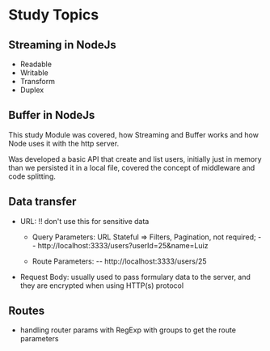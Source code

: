 # Study Topics

## Streaming in NodeJs

- Readable
- Writable
- Transform
- Duplex

## Buffer in NodeJs

This study Module was covered, how Streaming and Buffer works and how Node uses it with the http server.

Was developed a basic API that create and list users, initially just in memory than we persisted it in a local file, covered the concept of middleware and code splitting.

## Data transfer

- URL: !! don't use this for sensitive data

  - Query Parameters: URL Stateful => Filters, Pagination, not required;
    -- http://localhost:3333/users?userId=25&name=Luiz

  - Route Parameters:
    -- http://localhost:3333/users/25

- Request Body: usually used to pass formulary data to the server, and they are encrypted when using HTTP(s) protocol

## Routes

- handling router params with RegExp with groups to get the route parameters
